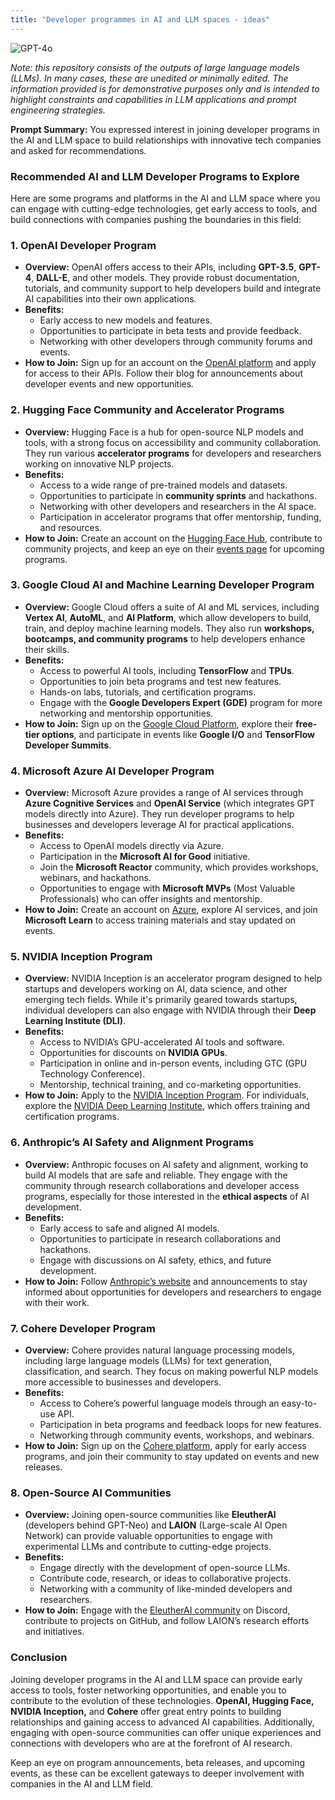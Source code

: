 ```yaml
---
title: "Developer programmes in AI and LLM spaces - ideas"
---
```

![GPT-4o](https://img.shields.io/badge/GPT--4o-3333FF?style=for-the-badge&logo=openai&logoColor=white)



*Note: this repository consists of the outputs of large language models (LLMs). In many cases, these are unedited or minimally edited. The information provided is for demonstrative purposes only and is intended to highlight constraints and capabilities in LLM applications and prompt engineering strategies.*


**Prompt Summary:** You expressed interest in joining developer programs in the AI and LLM space to build relationships with innovative tech companies and asked for recommendations.

### Recommended AI and LLM Developer Programs to Explore

Here are some programs and platforms in the AI and LLM space where you can engage with cutting-edge technologies, get early access to tools, and build connections with companies pushing the boundaries in this field:

### 1. **OpenAI Developer Program**
   - **Overview:** OpenAI offers access to their APIs, including **GPT-3.5**, **GPT-4**, **DALL-E**, and other models. They provide robust documentation, tutorials, and community support to help developers build and integrate AI capabilities into their own applications.
   - **Benefits:**
     - Early access to new models and features.
     - Opportunities to participate in beta tests and provide feedback.
     - Networking with other developers through community forums and events.
   - **How to Join:** Sign up for an account on the [OpenAI platform](https://platform.openai.com/) and apply for access to their APIs. Follow their blog for announcements about developer events and new opportunities.

### 2. **Hugging Face Community and Accelerator Programs**
   - **Overview:** Hugging Face is a hub for open-source NLP models and tools, with a strong focus on accessibility and community collaboration. They run various **accelerator programs** for developers and researchers working on innovative NLP projects.
   - **Benefits:**
     - Access to a wide range of pre-trained models and datasets.
     - Opportunities to participate in **community sprints** and hackathons.
     - Networking with other developers and researchers in the AI space.
     - Participation in accelerator programs that offer mentorship, funding, and resources.
   - **How to Join:** Create an account on the [Hugging Face Hub](https://huggingface.co/), contribute to community projects, and keep an eye on their [events page](https://huggingface.co/events) for upcoming programs.

### 3. **Google Cloud AI and Machine Learning Developer Program**
   - **Overview:** Google Cloud offers a suite of AI and ML services, including **Vertex AI**, **AutoML**, and **AI Platform**, which allow developers to build, train, and deploy machine learning models. They also run **workshops, bootcamps, and community programs** to help developers enhance their skills.
   - **Benefits:**
     - Access to powerful AI tools, including **TensorFlow** and **TPUs**.
     - Opportunities to join beta programs and test new features.
     - Hands-on labs, tutorials, and certification programs.
     - Engage with the **Google Developers Expert (GDE)** program for more networking and mentorship opportunities.
   - **How to Join:** Sign up on the [Google Cloud Platform](https://cloud.google.com/), explore their **free-tier options**, and participate in events like **Google I/O** and **TensorFlow Developer Summits**.

### 4. **Microsoft Azure AI Developer Program**
   - **Overview:** Microsoft Azure provides a range of AI services through **Azure Cognitive Services** and **OpenAI Service** (which integrates GPT models directly into Azure). They run developer programs to help businesses and developers leverage AI for practical applications.
   - **Benefits:**
     - Access to OpenAI models directly via Azure.
     - Participation in the **Microsoft AI for Good** initiative.
     - Join the **Microsoft Reactor** community, which provides workshops, webinars, and hackathons.
     - Opportunities to engage with **Microsoft MVPs** (Most Valuable Professionals) who can offer insights and mentorship.
   - **How to Join:** Create an account on [Azure](https://azure.microsoft.com/), explore AI services, and join **Microsoft Learn** to access training materials and stay updated on events.

### 5. **NVIDIA Inception Program**
   - **Overview:** NVIDIA Inception is an accelerator program designed to help startups and developers working on AI, data science, and other emerging tech fields. While it's primarily geared towards startups, individual developers can also engage with NVIDIA through their **Deep Learning Institute (DLI)**.
   - **Benefits:**
     - Access to NVIDIA’s GPU-accelerated AI tools and software.
     - Opportunities for discounts on **NVIDIA GPUs**.
     - Participation in online and in-person events, including GTC (GPU Technology Conference).
     - Mentorship, technical training, and co-marketing opportunities.
   - **How to Join:** Apply to the [NVIDIA Inception Program](https://www.nvidia.com/en-us/startups/inception-program/). For individuals, explore the [NVIDIA Deep Learning Institute](https://www.nvidia.com/en-us/deep-learning-ai/education/), which offers training and certification programs.

### 6. **Anthropic’s AI Safety and Alignment Programs**
   - **Overview:** Anthropic focuses on AI safety and alignment, working to build AI models that are safe and reliable. They engage with the community through research collaborations and developer access programs, especially for those interested in the **ethical aspects** of AI development.
   - **Benefits:**
     - Early access to safe and aligned AI models.
     - Opportunities to participate in research collaborations and hackathons.
     - Engage with discussions on AI safety, ethics, and future development.
   - **How to Join:** Follow [Anthropic’s website](https://www.anthropic.com/) and announcements to stay informed about opportunities for developers and researchers to engage with their work.

### 7. **Cohere Developer Program**
   - **Overview:** Cohere provides natural language processing models, including large language models (LLMs) for text generation, classification, and search. They focus on making powerful NLP models more accessible to businesses and developers.
   - **Benefits:**
     - Access to Cohere’s powerful language models through an easy-to-use API.
     - Participation in beta programs and feedback loops for new features.
     - Networking through community events, workshops, and webinars.
   - **How to Join:** Sign up on the [Cohere platform](https://cohere.com/), apply for early access programs, and join their community to stay updated on events and new releases.

### 8. **Open-Source AI Communities**
   - **Overview:** Joining open-source communities like **EleutherAI** (developers behind GPT-Neo) and **LAION** (Large-scale AI Open Network) can provide valuable opportunities to engage with experimental LLMs and contribute to cutting-edge projects.
   - **Benefits:**
     - Engage directly with the development of open-source LLMs.
     - Contribute code, research, or ideas to collaborative projects.
     - Networking with a community of like-minded developers and researchers.
   - **How to Join:** Engage with the [EleutherAI community](https://www.eleuther.ai/) on Discord, contribute to projects on GitHub, and follow LAION’s research efforts and initiatives.

### Conclusion
Joining developer programs in the AI and LLM space can provide early access to tools, foster networking opportunities, and enable you to contribute to the evolution of these technologies. **OpenAI, Hugging Face, NVIDIA Inception,** and **Cohere** offer great entry points to building relationships and gaining access to advanced AI capabilities. Additionally, engaging with open-source communities can offer unique experiences and connections with developers who are at the forefront of AI research.

Keep an eye on program announcements, beta releases, and upcoming events, as these can be excellent gateways to deeper involvement with companies in the AI and LLM field.